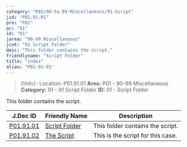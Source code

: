 ```yaml
---
category: "P01/90-to-99-Miscellaneous/91-Script"
jid: "P01.91.01"
pro: "P01"
ac: "91"
id: "01"
jarea: "90-99 Miscellaneous"
jcat: "91 Script Folder"
desc: "This folder contains the script."
friendlyname: "Script Folder"
title: "index"
alias: "P01-91-01"
---
```

>[!info]- Location: P01.91.01
>**Area:** P01 - 90-99 Miscellaneous
>**Category:** 91 - 91 Script Folder
>**ID:** 01 - Script Folder

This folder contains the script.

| J.Dec ID                                                                                    | Friendly Name                                                                                | Description                       |
| ------------------------------------------------------------------------------------------- | -------------------------------------------------------------------------------------------- | --------------------------------- |
| [P01.91.01](index.md)         | [Script Folder](index.md)      | This folder contains the script.  |
| [P01.91.02](./92-The-Script.md) | [The Script](./92-The-Script.md) | This is the script for this case. |


